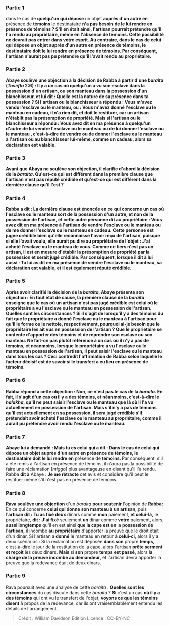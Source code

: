 
### Partie 1
dans le cas de <b>quelqu'un qui dépose</b> un objet <b>auprès d'un autre en</b> présence de <b>témoins</b> le destinataire <b>n'a pas besoin de le lui rendre <b>en présence de <b>témoins ?</b> S'il en était ainsi, l'artisan pourrait prétendre qu'il l'a rendu au propriétaire, même en l'absence de témoins. Cette possibilité ne devrait <b>pas entrer dans votre esprit. Au contraire,</b> dans le cas de <b>celui qui dépose</b> un objet <b>auprès d'un autre en</b> présence de <b>témoins,</b> le destinataire <b>doit le lui rendre</b> en</b> présence de <b>témoins.</b> Par conséquent, l'artisan n'aurait pas pu prétendre qu'il l'avait rendu au propriétaire.

### Partie 2
<b>Abaye soulève une objection</b> à la décision de Rabba à partir d'une <i>baraita</i> (<i>Tosefta</i> 2:6) : Il y a un cas où quelqu'un <b>a vu son esclave dans</b> la <b>possession d'un artisan, ou son manteau dans</b> la <b>possession d'un blanchisseur,</b> et <b>lui dit : Quelle</b> est la <b>nature de sa</b> présence <b>dans ta</b> possession ? Si l'artisan ou le blanchisseur a répondu : <b>Vous m'avez vendu</b> l'esclave ou le manteau, ou : <b>Vous m'avez donné</b> l'esclave ou le manteau <b>en cadeau,</b> il n'a <b>rien dit,</b> et doit le restituer, car un artisan n'établit pas la présomption de propriété. Mais si l'artisan ou le blanchisseur a répondu : <b>Vous avez dit en ma présence à</b> quelqu'un d'autre <b>de lui vendre</b> l'esclave ou le manteau <b>ou de lui donner</b> l'esclave ou le manteau <b>,</b> c'est-à-dire de vendre ou de donner l'esclave ou le manteau à l'artisan ou au blanchisseur lui-même, <b>comme un cadeau,</b> alors <b>sa déclaration est valable.</b>

### Partie 3
Avant que Abaya ne soulève son objection, il clarifie d'abord la décision de la <i>baraita</i>. <b>Qu'est-ce qui est différent</b> dans <b>la première clause</b> que l'artisan n'est pas réputé crédible <b>et qu'est-ce qui est différent</b> dans <b>la dernière clause</b> qu'il l'est ?

### Partie 4
<b>Rabba a dit : La dernière clause</b> est énoncée <b>en ce qui concerne</b> un cas où l'esclave ou le manteau <b>sort de la possession d'un autre,</b> et non de la possession de l'artisan, <b>et</b> cette <b>autre</b> personne <b>dit au</b> propriétaire : <b>Vous avez dit en ma présence à</b> l'artisan <b>de vendre</b> l'esclave ou le manteau <b>ou de me donner</b> l'esclave ou le manteau <b>en cadeau.</b> Cette personne est jugée crédible bien qu'elle reconnaisse l'avoir reçu de l'artisan, <b>puisque si elle l'avait voulu</b>, elle aurait pu <b>dire au</b> propriétaire de l'objet : <b>J'ai acheté</b> l'esclave ou le manteau <b>de vous.</b> Comme ce tiers n'est pas un artisan, il est en mesure d'établir la présomption de propriété par la possession et serait jugé crédible. Par conséquent, <b>lorsque</b> il <b>dit à lui aussi : Tu lui as dit en ma présence de vendre</b> l'esclave ou le manteau, <b>sa déclaration est valable, et il est</b> également <b>réputé crédible.</b>

### Partie 5
Après avoir clarifié la décision de la <i>baraita</i>, Abaye présente son objection : <b>En tout état de cause, la première clause</b> de la <i>baraita</i> <b>enseigne</b> que le cas où un artisan n'est pas jugé crédible est celui où le propriétaire <b>a vu</b> l'esclave ou le manteau en possession de l'artisan. <b>Quelles sont les circonstances ? Si</b> il s'agit de <b>lorsqu'il y a des témoins</b> du fait que le propriétaire a donné l'esclave ou le manteau à l'artisan pour qu'il le forme ou le nettoie, respectivement, <b>pourquoi ai-je</b> besoin que le propriétaire les ait <b>vus</b> en possession de l'artisan ? Que le propriétaire se contente d'<b>apporter des témoins et de reprendre</b> son esclave ou son manteau. <b>Ne fait-on pas plutôt référence</b> à un cas <b>où il n'y a pas de témoins, et</b> néanmoins, <b>lorsque</b> le propriétaire <b>a vu</b> l'esclave ou le manteau en possession de l'artisan, il <b>peut saisir</b> l'esclave ou le manteau <b>dans tous les cas ?</b> Ceci contredit l'affirmation de Rabba selon laquelle le facteur décisif est de savoir si le transfert a eu lieu en présence de témoins.

### Partie 6
Rabba répond à cette objection : <b>Non,</b> ce n'est pas le cas de la <i>baraita</i>. <b>En fait,</b> il s'agit d'un cas <b>où il y a des témoins, et</b> néanmoins, <b>c'est-à-dire</b> le <i>halakha</i>, qu'il ne peut saisir l'esclave ou le manteau que <b>là où</b> il l'a <b>vu</b> actuellement en possession de l'artisan. Mais s'il n'y a pas de témoins qu'il est actuellement en sa possession, il sera jugé crédible s'il prétendait avoir acheté l'esclave ou le manteau au propriétaire, comme il aurait pu prétendre avoir rendu l'esclave ou le manteau.

### Partie 7
Abaye lui a demandé : <b>Mais tu es</b> celui <b>qui a dit :</b> Dans le cas de <b>celui qui dépose</b> un objet <b>auprès d'un autre en</b> présence de <b>témoins,</b> le destinataire <b>doit le lui rendre</b> en</b> présence de <b>témoins. </b> Par conséquent, s'il a été remis à l'artisan en présence de témoins, il n'aura pas la possibilité de faire une réclamation [<i>miggo</i>] plus avantageuse en disant qu'il l'a rendu. Rabba <b>dit à</b> Abaye : <b>Je me rétracte</b> cet avis et considère qu'il peut le restituer même s'il n'est pas en présence de témoins.

### Partie 8
<b>Rava soulève une objection</b> d'un <i>baraita</i> <b>pour soutenir</b> l'opinion de <b>Rabba:</b> En ce qui concerne <b>celui qui donne son manteau à un artisan,</b> puis l'<b>artisan dit : Tu as fixé deux</b> dinars comme <b>mon</b> paiement, <b>et celui-là,</b> le propriétaire, <b>dit : J'ai fixé</b> seulement <b>un</b> dinar comme <b>votre</b> paiement, alors, <b>aussi longtemps</b> qu'il en est ainsi <b>que la cape est en</b> la <b>possession de</b> l'<b>artisan,</b> il incombe <b>au propriétaire</b> d'apporter la preuve</b> que le droit était d'un dinar. Si l'artisan a <b>donné</b> le manteau en retour <b>à celui-ci,</b> alors il y a deux scénarios : Si la réclamation est déposée <b>dans son</b> propre <b>temps,</b> c'est-à-dire le jour de la restitution de la cape, alors l'artisan <b>prête serment et reçoit</b> les deux dinars. <b>Mais</b> si <b>son</b> propre <b>temps est passé,</b> alors <b>la charge de la preuve incombe au demandeur,</b> et l'artisan devra apporter la preuve que la redevance était de deux dinars.

### Partie 9
Rava poursuit avec une analyse de cette <i>baraita</i> : <b>Quelles sont les circonstances</b> du cas discuté dans cette <i>baraita</i> ? <b>Si</b> c'est un cas <b>où il y a des témoins</b> qui ont vu le transfert de l'objet, <b>voyons ce que les témoins disent</b> à propos de la redevance, car ils ont vraisemblablement entendu les détails de l'arrangement.

>Crédit : William Davidson Edition
>Licence : CC-BY-NC
